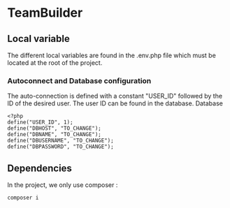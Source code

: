 # TeamBuilder

## Local variable

The different local variables are found in the .env.php file which must be located at the root of the project.

### Autoconnect and Database configuration

The auto-connection is defined with a constant "USER_ID" followed by the ID of the desired user.
The user ID can be found in the database.
Database

```
<?php
define("USER_ID", 1);
define("DBHOST", "TO_CHANGE");
define("DBNAME", "TO_CHANGE");
define("DBUSERNAME", "TO_CHANGE");
define("DBPASSWORD", "TO_CHANGE");
```

## Dependencies

In the project, we only use composer :

`composer i`
